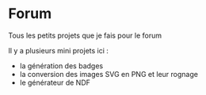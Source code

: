 # Forum
Tous les petits projets que je fais pour le forum

Il y a plusieurs mini projets ici :
- la génération des badges
- la conversion des images SVG en PNG et leur rognage
- le générateur de NDF
